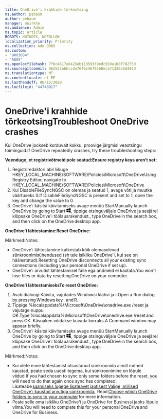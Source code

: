 ```yaml
---
title: OneDrive'i krahhide tõrkeotsing
ms.author: pebaum
author: pebaum
manager: mnirkhe
ms.audience: Admin
ms.topic: article
ROBOTS: NOINDEX, NOFOLLOW
localization_priority: Priority
ms.collection: Adm_O365
ms.custom:
- "9003084"
- "5885"
ms.openlocfilehash: 7fbc4617a0426eb11359339edc950a108f782750
ms.sourcegitcommit: 462522e6bccde76f6c46795b0eca71320c5d442d
ms.translationtype: MT
ms.contentlocale: et-EE
ms.lasthandoff: 06/15/2020
ms.locfileid: "44748917"
---
```

# <a name="troubleshoot-onedrive-crashes"></a><span data-ttu-id="24ff8-102">OneDrive'i krahhide tõrkeotsing</span><span class="sxs-lookup"><span data-stu-id="24ff8-102">Troubleshoot OneDrive crashes</span></span>

<span data-ttu-id="24ff8-103">Kui OneDrive jookseb korduvalt kokku, proovige järgmisi veaotsingu toiminguid.</span><span class="sxs-lookup"><span data-stu-id="24ff8-103">If OneDrive repeatedly crashes, try these troubleshooting steps:</span></span>

<span data-ttu-id="24ff8-104">**Veenduge, et registrivõtmeid pole seatud:**</span><span class="sxs-lookup"><span data-stu-id="24ff8-104">**Ensure registry keys aren’t set:**</span></span>

1. <span data-ttu-id="24ff8-105">Registriredaktori abil liikuge HKEY_LOCAL_MACHINE\SOFTWARE\Policies\Microsoft\OneDrive</span><span class="sxs-lookup"><span data-stu-id="24ff8-105">Using Registry Editor, navigate to HKEY_LOCAL_MACHINE\SOFTWARE\Policies\Microsoft\OneDrive</span></span>
2. <span data-ttu-id="24ff8-106">Kui DisableFileSyncNGSC on olemas ja seatud 1, avage võti ja muutke väärtuseks 0.</span><span class="sxs-lookup"><span data-stu-id="24ff8-106">If DisableFileSyncNGSC is present and set to 1, open the key and change the value to 0.</span></span>
3. <span data-ttu-id="24ff8-107">OneDrive'i käsitsi käivitamiseks avage menüü Start</span><span class="sxs-lookup"><span data-stu-id="24ff8-107">Manually launch OneDrive by going to Start</span></span> ![Vajutage Windowsi klahvi](data:image/png;base64,iVBORw0KGgoAAAANSUhEUgAAABEAAAAOCAYAAADJ7fe0AAAAAXNSR0IArs4c6QAAAARnQU1BAACxjwv8YQUAAAAJcEhZcwAADsQAAA7EAZUrDhsAAADxSURBVDhPY/wPBAx4wR+Gd6/fM7x9/ZTh9ZuXDGdPnWE4tH0rw/UHDxlaVp9kCDCSYWABKfv35wfD+/cfGV4+fcLw5uVjhlOXzzFsX/qWYebmZAZPWWOGO2DD8ACQS9Y3e4Bcg4Y9/t94fPa/CoY4Aq8/+xik/T8TkEMxGDyGgANWwSqeobvbGSyAADIM3BwCDKXd3QyfoCLoQEGAA0xTxSWjsYMJwLHjkruU4UXSJ4YnT54x3Dh/luHmjfMMmw9wMjCDlRAGBDPgjy8fGT5//8rw9P4Thge3zzNcvXmDYevmfQzXb1xlmH/0ATADyjAAAKdWkD3ZSwNeAAAAAElFTkSuQmCC)<span data-ttu-id="24ff8-109">, tippige otsinguväljale OneDrive ja seejärel klõpsake OneDrive'i töölauarakendust.</span><span class="sxs-lookup"><span data-stu-id="24ff8-109">, type OneDrive in the search box, and then click on the OneDrive desktop app.</span></span>

<span data-ttu-id="24ff8-110">**OneDrive'i lähtestamine:**</span><span class="sxs-lookup"><span data-stu-id="24ff8-110">**Reset OneDrive:**</span></span>

<span data-ttu-id="24ff8-111">Märkmed:</span><span class="sxs-lookup"><span data-stu-id="24ff8-111">Notes:</span></span>

- <span data-ttu-id="24ff8-112">OneDrive'i lähtestamine katkestab kõik olemasolevad sünkroonimisühendused (sh teie isikliku OneDrive'i, kui see on häälestatud).</span><span class="sxs-lookup"><span data-stu-id="24ff8-112">Resetting OneDrive disconnects all your existing sync connections (including your personal OneDrive if set up).</span></span>
- <span data-ttu-id="24ff8-113">OneDrive'i arvutist lähtestamisel faile ega andmeid ei kaotata.</span><span class="sxs-lookup"><span data-stu-id="24ff8-113">You won't lose files or data by resetting OneDrive on your computer.</span></span>

<span data-ttu-id="24ff8-114">**OneDrive'i lähtestamiseks**</span><span class="sxs-lookup"><span data-stu-id="24ff8-114">**To reset OneDrive:**</span></span>

1. <span data-ttu-id="24ff8-115">Avab dialoogi Käivita, vajutades Windowsi klahvi ja r.</span><span class="sxs-lookup"><span data-stu-id="24ff8-115">Open a Run dialog by pressing Windows key    and R.</span></span>
2. <span data-ttu-id="24ff8-116">Tippige %localappdata%\Microsoft\OneDrive\onedrive.exe /reset ja vajutage nuppu OK.</span><span class="sxs-lookup"><span data-stu-id="24ff8-116">Type %localappdata%\Microsoft\OneDrive\onedrive.exe /reset and press OK.</span></span> <span data-ttu-id="24ff8-117">Käsuaken võidakse kuvada korraks.</span><span class="sxs-lookup"><span data-stu-id="24ff8-117">A Command window may appear briefly.</span></span>
3. <span data-ttu-id="24ff8-118">OneDrive'i käsitsi käivitamiseks avage menüü Start</span><span class="sxs-lookup"><span data-stu-id="24ff8-118">Manually launch OneDrive by going to Start</span></span> ![Vajutage Windowsi klahvi](data:image/png;base64,iVBORw0KGgoAAAANSUhEUgAAABEAAAAOCAYAAADJ7fe0AAAAAXNSR0IArs4c6QAAAARnQU1BAACxjwv8YQUAAAAJcEhZcwAADsQAAA7EAZUrDhsAAADxSURBVDhPY/wPBAx4wR+Gd6/fM7x9/ZTh9ZuXDGdPnWE4tH0rw/UHDxlaVp9kCDCSYWABKfv35wfD+/cfGV4+fcLw5uVjhlOXzzFsX/qWYebmZAZPWWOGO2DD8ACQS9Y3e4Bcg4Y9/t94fPa/CoY4Aq8/+xik/T8TkEMxGDyGgANWwSqeobvbGSyAADIM3BwCDKXd3QyfoCLoQEGAA0xTxSWjsYMJwLHjkruU4UXSJ4YnT54x3Dh/luHmjfMMmw9wMjCDlRAGBDPgjy8fGT5//8rw9P4Thge3zzNcvXmDYevmfQzXb1xlmH/0ATADyjAAAKdWkD3ZSwNeAAAAAElFTkSuQmCC)<span data-ttu-id="24ff8-120">, tippige otsinguväljale OneDrive ja seejärel klõpsake OneDrive'i töölauarakendust.</span><span class="sxs-lookup"><span data-stu-id="24ff8-120">, type OneDrive in the search box, and then click on the OneDrive desktop app.</span></span>

<span data-ttu-id="24ff8-121">Märkmed:</span><span class="sxs-lookup"><span data-stu-id="24ff8-121">Notes:</span></span>

- <span data-ttu-id="24ff8-122">Kui olete enne lähtestamist otsustanud sünkroonida ainult mõned kaustad, peate seda uuesti tegema, kui sünkroonimine on lõpule viidud.</span><span class="sxs-lookup"><span data-stu-id="24ff8-122">If you had chosen to sync only some folders before the reset, you will need to do that again once sync has completed.</span></span> <span data-ttu-id="24ff8-123">Lisateabe [saamiseks lugege lisateavet jaotisest Valige, millised OneDrive'i kaustad arvutiga sünkroonida.](https://support.office.com/article/98b8b011-8b94-419b-aa95-a14ff2415e85)  </span><span class="sxs-lookup"><span data-stu-id="24ff8-123">Read [Choose which OneDrive folders to sync to your computer](https://support.office.com/article/98b8b011-8b94-419b-aa95-a14ff2415e85) for more information.</span></span>
- <span data-ttu-id="24ff8-124">Peate selle oma isikliku OneDrive'i ja OneDrive for Businessi jaoks lõpule viima.</span><span class="sxs-lookup"><span data-stu-id="24ff8-124">You will need to complete this for your personal OneDrive and OneDrive for Business.</span></span>